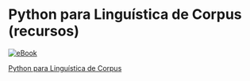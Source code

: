 # Python para Linguística de Corpus (recursos)

[![eBook](https://m.media-amazon.com/images/I/41oYWf1s3bL.jpg "eBook")](https://www.amazon.com.br/Python-para-Lingu%C3%ADstica-Corpus-Pr%C3%A1tico-ebook/dp/B08RXKXV7Y/ref=sr_1_3?__mk_pt_BR=%C3%85M%C3%85%C5%BD%C3%95%C3%91&dchild=1&keywords=linguistica+de+corpus&qid=1609704708&sr=8-3 "eBook")


[Python para Linguística de Corpus](https://www.amazon.com.br/Python-para-Lingu%C3%ADstica-Corpus-Pr%C3%A1tico-ebook/dp/B08RXKXV7Y/ref=sr_1_3?__mk_pt_BR=%C3%85M%C3%85%C5%BD%C3%95%C3%91&dchild=1&keywords=linguistica+de+corpus&qid=1609704708&sr=8-3 "Python para Linguística de Corpus")
